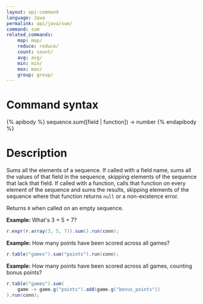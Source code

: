 ```yaml
---
layout: api-command
language: Java
permalink: api/java/sum/
command: sum
related_commands:
    map: map/
    reduce: reduce/
    count: count/
    avg: avg/
    min: min/
    max: max/
    group: group/
---
```


# Command syntax #

{% apibody %}
sequence.sum([field | function]) &rarr; number
{% endapibody %}

# Description #

Sums all the elements of a sequence.  If called with a field name,
sums all the values of that field in the sequence, skipping elements
of the sequence that lack that field.  If called with a function,
calls that function on every element of the sequence and sums the
results, skipping elements of the sequence where that function returns
`null` or a non-existence error.

Returns `0` when called on an empty sequence.

__Example:__ What's 3 + 5 + 7?

```java
r.expr(r.array(3, 5, 7)).sum().run(conn);
```

__Example:__ How many points have been scored across all games?

```java
r.table("games").sum("points").run(conn);
```

__Example:__ How many points have been scored across all games,
counting bonus points?

```java
r.table("games").sum(
    game -> game.g("points").add(game.g("bonus_points"))
).run(conn);
```
